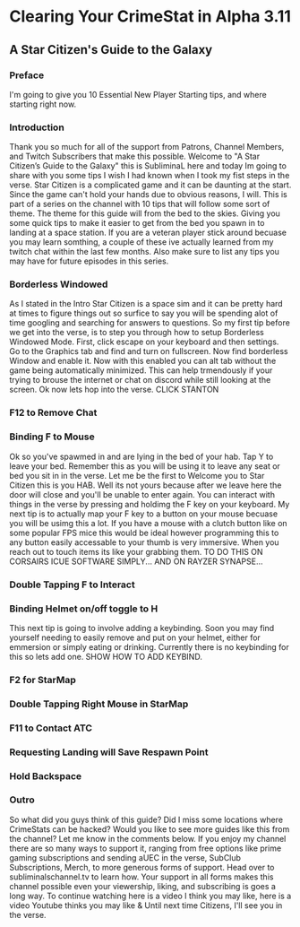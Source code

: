 # Clearing Your CrimeStat in Alpha 3.11
## A Star Citizen's Guide to the Galaxy

### Preface
I'm going to give you 10 Essential New Player Starting tips, and where starting right now.

### Introduction
Thank you so much for all of the support from Patrons, Channel Members, and Twitch Subscribers that make this possible. Welcome to "A Star Citizen’s Guide to the Galaxy" this is SubliminaL here and today Im going to share with you some tips I wish I had known when I took my fist steps in the verse. Star Citizen is a complicated game and it can be daunting at the start. Since the game can't hold your hands due to obvious reasons, I will.
This is part of a series on the channel with 10 tips that will follow some sort of theme. The theme for this guide will from the bed to the skies.
Giving you some quick tips to make it easier to get from the bed you spawn in to landing at a space station. If you are a veteran player stick around becuase you may learn somthing, a couple of these ive actually learned from my twitch chat within the last few months. Also make sure to list any tips you may have for future episodes in this series. 

### Borderless Windowed

As I stated in the Intro Star Citizen is a space sim and it can be pretty hard at times to figure things out so surfice to say you will be spending alot of time googling and searching for answers to questions. So my first tip before we get into the verse, is to step you through how to setup Borderless Windowed Mode. First, click escape on your keyboard and then settings. Go to the Graphics tab and find and turn on fullscreen. Now find borderless Window and enable it. Now with this enabled you can alt tab without the game being automatically minimized. This can help trmendously if your trying to brouse the internet or chat on discord while still looking at the screen. Ok now lets hop into the verse. CLICK STANTON

### F12 to Remove Chat


### Binding F to Mouse

Ok so you've spawmed in and are lying in the bed of your hab. Tap Y to leave your bed. Remember this as you will be using it to leave any seat or bed you sit in in the verse. Let me be the first to Welcome you to Star Citizen this is you HAB. Well its not yours because after we leave here the door will close and you'll be unable to enter again. You can interact with things in the verse by pressing and holdimg the F key on your keyboard. My next tip is to actually map your F key to a button on your mouse becuase you will be usimg this a lot. If you have a mouse with a clutch button like on some popular FPS mice this would be ideal however programming this to any button easily accessable to your thumb is very immersive. When you reach out to touch items its like your grabbing them. TO DO THIS ON CORSAIRS ICUE SOFTWARE SIMPLY... AND ON RAYZER SYNAPSE... 

### Double Tapping F to Interact



### Binding Helmet on/off toggle to H

This next tip is going to involve adding a keybinding. Soon you may find yourself needing to easily remove and put on your helmet, either for emmersion or simply eating or drinking. Currently there is no keybinding for this so lets add one. SHOW HOW TO ADD KEYBIND.

### F2 for StarMap

### Double Tapping Right Mouse in StarMap

### F11 to Contact ATC

### Requesting Landing will Save Respawn Point

### Hold Backspace


### Outro
So what did you guys think of this guide? Did I miss some locations where CrimeStats can be hacked? Would you like to see more guides like this from the channel? Let me know in the comments below. If you enjoy my channel there are so many ways to support it, ranging from free options like prime gaming subscriptions and sending aUEC in the verse, SubClub Subscriptions, Merch, to more generous forms of support. Head over to subliminalschannel.tv to learn how. Your support in all forms makes this channel possible even your viewership, liking, and subscribing is goes a long way. To continue watching here is a video I think you may like, here is a video Youtube thinks you may like & Until next time Citizens, I'll see you in the verse.
